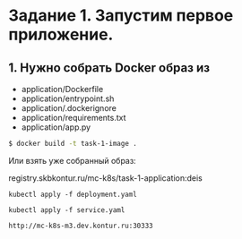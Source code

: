 # Задание 1. Запустим первое приложение.

## 1. Нужно собрать Docker образ из

 * application/Dockerfile
 * application/entrypoint.sh
 * application/.dockerignore
 * application/requirements.txt
 * application/app.py


```bash
$ docker build -t task-1-image .
```

Или взять уже собранный образ:

registry.skbkontur.ru/mc-k8s/task-1-application:deis


`kubectl apply -f deployment.yaml`

`kubectl apply -f service.yaml`

`http://mc-k8s-m3.dev.kontur.ru:30333`
